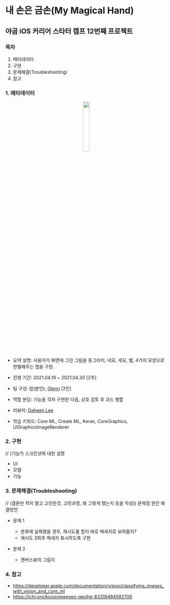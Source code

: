 # 내 손은 금손(My Magical Hand)
## 야곰 iOS 커리어 스타터 캠프 12번째 프로젝트
### 목차
1. 메타데이터
2. 구현
3. 문제해결(Troubleshooting)
4. 참고

### 1. 메타데이터

<p align="center">
<img src="https://user-images.githubusercontent.com/28377820/117255584-c6410c80-ae84-11eb-9a3d-d1971581ed1c.gif" width="20%"/>
</p>

- 요약 설명: 사용자가 화면에 그린 그림을 동그라미, 네모, 세모, 별, 4가지 모양으로 판별해주는 앱을 구현.
  
- 진행 기간: 2021.04.19 ~ 2021.04.30 [2주]

- 팀 구성: 밤(본인), [Glenn](https://github.com/Journey36) [2인]

- 역할 분담: 기능을 각자 구현한 다음, 상호 검토 후 코드 병합

- 리뷰어: [Daheen Lee](https://github.com/daheenallwhite)

- 학습 키워드: Core ML, Create ML, Keras, CoreGraphics, UIGraphicsImageRenderer

### 2. 구현
// (기능?) 스크린샷에 대한 설명
  - UI
  - 모델
  - 기능

### 3. 문제해결(Troubleshooting)
// (결론만 적지 말고 고민한것, 고민과정, 왜 그렇게 했는지 등을 작성)) 문제점 원인 해결방안
  - 문제 1
    - 분류에 실패했을 경우, 재시도를 할지 바로 메세지로 보여줄지?
    - 재시도 3회후 메세지 표시하도록 구현

  - 문제 2
    - 캔버스뷰의 그림이 

### 4. 참고
  - https://developer.apple.com/documentation/vision/classifying_images_with_vision_and_core_ml
  - https://ichi.pro/ko/uivieweseo-geuligi-83319484592706
 
